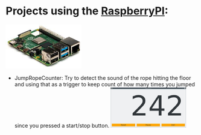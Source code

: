 # Projects using the [RaspberryPI](https://www.raspberrypi.org/products/):
<img src="../_documentation/resources/rpi.jpg" alt="The Raspberry PI platform" width="200">

- JumpRopeCounter:
  Try to detect the sound of the rope hitting the floor and using that as a trigger to keep count of how many times you jumped since you pressed a start/stop button.
  <img src="../_documentation/resources/JumpRopeCounter_screenshot.jpg" alt="JumpRopeCounter screenshot" width="200">
